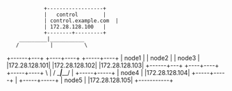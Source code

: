                 +------------------+
                |   control        |
                | control.example.com  |
                | 172.28.128.100   |
                +--------+---------+
        _________|___________
       /          |          \
+------+---+ +----+----+ +-----+----+
|  node1   | |  node2  | |  node3  |
|172.28.128.101| |172.28.128.102| |172.28.128.103|
+------+---+ +----+----+ +-----+----+
       \         |          /
        \________|_________/
                 |
           +-----+-----+
           |   node4   |
           |172.28.128.104|
           +-----+-----+
                 |
           +-----+-----+
           |   node5   |
           |172.28.128.105|
           +-----------+
